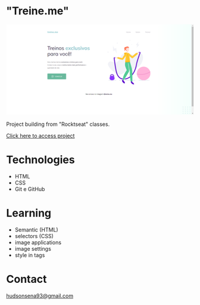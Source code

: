 # "Treine.me"

![preview](./images/treineMe.png)

Project building from "Rocktseat" classes.

[Click here to access project]()

# Technologies

- HTML
- CSS
- Git e GitHub

# Learning

- Semantic (HTML)
- selectors (CSS)
- image applications
- image settings
- style in tags

# Contact

hudsonsena93@gmail.com